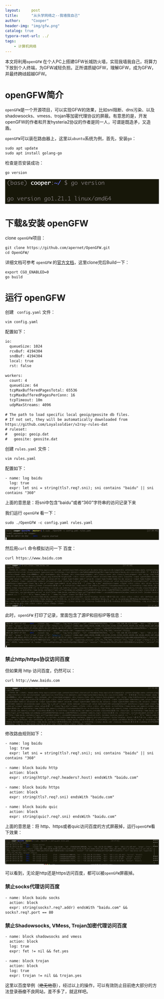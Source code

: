 ```yaml
---
layout:     post
title:      "从头学网络之--我墙我自己"
author:     "Cooper"
header-img: "img/gfw.png"
catalog: true
typora-root-url: ../
tags:
    - 计算机网络
---
```


本文将利用`openGFW`  在个人PC上搭建GFW长城防火墙，实现我墙我自己，将算力下放到个人终端，为GFW减轻负担。正所谓质疑GFW，理解GFW，成为GFW，并最终~~跨过~~超越GFW。

# openGFW简介

`openGFW`是一个开源项目，可以实现GFW的效果，比如sni阻断、dns污染、以及shadowsocks、vmess、trojan等加密代理协议的屏蔽。有意思的是，开发openGFW的作者和开发hysteria2协议的作者是同一人，可谓是既造矛，又造盾。

`openGFW`可以装在路由器上，这里以`ubuntu`系统为例，首先，安装`go`：

```
sudo apt update
sudo apt install golang-go
```

检查是否安装成功：

```
go version
```

![image-20240428144440367](/img/md-post/image-20240428144440367.png)

# 下载&安装 openGFW

clone `openGFW`项目：

```
git clone https://github.com/apernet/OpenGFW.git
cd OpenGFW/
```

详细文档可参考 `openGFW` 的[官方文档](https://gfw.dev/docs/build-run/)，这里clone完后Build一下：

```
export CGO_ENABLED=0
go build
```

# 运行 openGFW

创建  ` config.yaml`   文件：

```
vim config.yaml
```

 配置如下：

```
io:
  queueSize: 1024
  rcvBuf: 4194304
  sndBuf: 4194304
  local: true 
  rst: false 

workers:
  count: 4 
  queueSize: 64
  tcpMaxBufferedPagesTotal: 65536
  tcpMaxBufferedPagesPerConn: 16
  tcpTimeout: 10m 
  udpMaxStreams: 4096

# The path to load specific local geoip/geosite db files.
# If not set, they will be automatically downloaded from https://github.com/Loyalsoldier/v2ray-rules-dat
# ruleset:
#   geoip: geoip.dat
#   geosite: geosite.dat
```

创建  `rules.yaml` 文件：

```
vim rules.yaml
```

配置如下：

```
- name: log baidu
  log: true
  expr: let sni = string(tls?.req?.sni); sni contains "baidu" || sni contains "360"
```

上面的意思是：将sni中包含“baidu”或者“360”字符串的访问记录下来

我们运行 `openGFW` 看一下：

```
sudo ./OpenGFW -c config.yaml rules.yaml
```

![image-20240429013528880](/img/md-post/image-20240429013528880.png)

然后用`curl` 命令模拟访问一下 百度：

```
curl https://www.baidu.com
```

![image-20240429014800707](/img/md-post/image-20240429014800707.png)

此时，`openGFW` 打印了记录，里面包含了源IP和目标IP等信息：

![image-20240429015111425](/img/md-post/image-20240429015111425.png)

### 禁止http/https协议访问百度

但如果用 http 访问百度，仍然可以：

```
curl http://www.baidu.com
```

![image-20240429015821388](/img/md-post/image-20240429015821388.png)

修改路由规则如下：

```
- name: log baidu
  log: true
  expr: let sni = string(tls?.req?.sni); sni contains "baidu" || sni contains "360"

- name: block baidu http
  action: block
  expr: string(http?.req?.headers?.host) endsWith "baidu.com"

- name: block baidu https
  action: block
  expr: string(tls?.req?.sni) endsWith "baidu.com"

- name: block baidu quic
  action: block
  expr: string(quic?.req?.sni) endsWith "baidu.com"
```

上面的意思是：将 http、https或者quic访问百度的方式屏蔽掉，运行`openGFW`看下效果：

![image-20240429034900936](/img/md-post/image-20240429034900936.png)

可以看到，无论是http还是https访问百度，都可以被`openGFW`屏蔽掉。

### 禁止socks代理访问百度

```
- name: block baidu socks
  action: block
  expr: string(socks?.req?.addr) endsWith "baidu.com" && socks?.req?.port == 80
```



### 禁止Shadowsocks, VMess, Trojan加密代理访问百度

```
- name: block shadowsocks and vmess
  action: block
  log: true
  expr: fet != nil && fet.yes

- name: block trojan
  action: block
  log: true
  expr: trojan != nil && trojan.yes
```

这里以百度举例（~~绝无他意~~），经过以上的操作，可以有效防止目前绝大部分的方法登录~~百度~~不良网站，差不多了，就这样吧。

